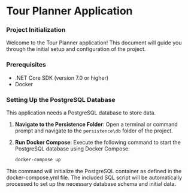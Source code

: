 # Tour Planner Application
### Project Initialization
Welcome to the Tour Planner application! This document will guide you through the initial setup and configuration of the project.

### Prerequisites
- .NET Core SDK (version 7.0 or higher)
- Docker
### Setting Up the PostgreSQL Database 
This application needs a PostgreSQL database to store data.  

1. **Navigate to the Persistence Folder**:
   Open a terminal or command prompt and navigate to the `persistence\db` folder of the project.

2. **Run Docker Compose**:
   Execute the following command to start the PostgreSQL database using Docker Compose:
   ```bash
   docker-compose up

This command will initialize the PostgreSQL container as defined in the docker-compose.yml file. The included SQL script will be automatically processed to set up the necessary database schema and initial data.
